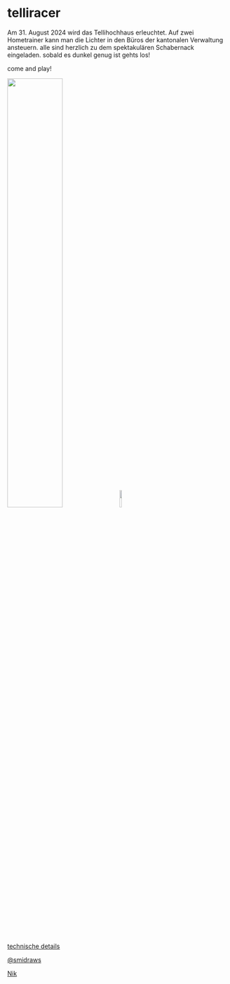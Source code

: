 # telliracer
Am 31. August 2024 wird das Tellihochhaus erleuchtet. Auf zwei Hometrainer kann man die Lichter in den Büros der kantonalen Verwaltung ansteuern. 
alle sind herzlich zu dem spektakulären Schabernack eingeladen. sobald es dunkel genug ist gehts los!

come and play!

<img src="https://github.com/user-attachments/assets/cb14113e-45d7-4f5d-a53e-ed9c31c6189a" width="50%">
<img src="https://github.com/user-attachments/assets/a8e60afb-b0a5-477f-80c8-f8f5abd2c3c9" width="10%">

[technische details](https://github.com/samwithbeard/telliracer/blob/dc0c514b256f9db0eee0689c3ca5d079cbaa1be5/README.md)

[@smidraws](https://www.instagram.com/smidraws/)

[Nik](https://www.luxundkelvin.ch/)
